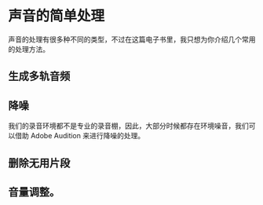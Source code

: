 # 声音的简单处理

声音的处理有很多种不同的类型，不过在这篇电子书里，我只想为你介绍几个常用的处理方法。

## 生成多轨音频


## 降噪

我们的录音环境都不是专业的录音棚，因此，大部分时候都存在环境噪音，我们可以借助 Adobe Audition 来进行降噪的处理。


## 删除无用片段

## 音量调整。